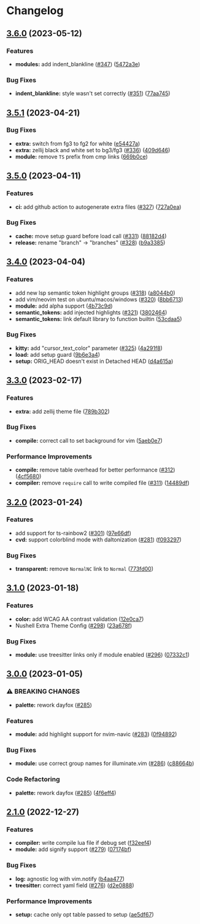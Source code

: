 # Changelog

## [3.6.0](https://github.com/EdenEast/nightfox.nvim/compare/v3.5.1...v3.6.0) (2023-05-12)


### Features

* **modules:** add indent_blankline ([#347](https://github.com/EdenEast/nightfox.nvim/issues/347)) ([5472a3e](https://github.com/EdenEast/nightfox.nvim/commit/5472a3e2bae6f381b603cd7998fc131f8134755c))


### Bug Fixes

* **indent_blankline:** style wasn't set correctly ([#351](https://github.com/EdenEast/nightfox.nvim/issues/351)) ([77aa745](https://github.com/EdenEast/nightfox.nvim/commit/77aa7458d2b725c2d9ff55a18befe1b891ac473e))

## [3.5.1](https://github.com/EdenEast/nightfox.nvim/compare/v3.5.0...v3.5.1) (2023-04-21)


### Bug Fixes

* **extra:** switch from fg3 to fg2 for white ([e54427a](https://github.com/EdenEast/nightfox.nvim/commit/e54427a1bfea55c9ab0c21ac7e9d07b22156d0f0))
* **extra:** zellij black and white set to bg3/fg3 ([#336](https://github.com/EdenEast/nightfox.nvim/issues/336)) ([409d646](https://github.com/EdenEast/nightfox.nvim/commit/409d646bd15989241e0a71e4da513434c49cad10))
* **module:** remove `TS` prefix from cmp links ([669b0ce](https://github.com/EdenEast/nightfox.nvim/commit/669b0ce7d02d511c06ceae6201392dc29906dfc0))

## [3.5.0](https://github.com/EdenEast/nightfox.nvim/compare/v3.4.0...v3.5.0) (2023-04-11)


### Features

* **ci:** add github action to autogenerate extra files ([#327](https://github.com/EdenEast/nightfox.nvim/issues/327)) ([727a0ea](https://github.com/EdenEast/nightfox.nvim/commit/727a0ea9d2dde7f8cfd4ae0f2e5570c365638227))


### Bug Fixes

* **cache:** move setup guard before load call ([#331](https://github.com/EdenEast/nightfox.nvim/issues/331)) ([88182d4](https://github.com/EdenEast/nightfox.nvim/commit/88182d48373be8ff1933bfd5fabc4c4aa55bf726))
* **release:** rename "branch" -&gt; "branches" ([#328](https://github.com/EdenEast/nightfox.nvim/issues/328)) ([b9a3385](https://github.com/EdenEast/nightfox.nvim/commit/b9a3385d4814d7c8aa6a9a68f42c6a8bc05282f4))

## [3.4.0](https://github.com/EdenEast/nightfox.nvim/compare/v3.3.0...v3.4.0) (2023-04-04)


### Features

* add new lsp semantic token highlight groups ([#318](https://github.com/EdenEast/nightfox.nvim/issues/318)) ([a8044b0](https://github.com/EdenEast/nightfox.nvim/commit/a8044b084e0114609ec2c59cc4fa94c709a457d4))
* add vim/neovim test on ubuntu/macos/windows ([#320](https://github.com/EdenEast/nightfox.nvim/issues/320)) ([8bb6713](https://github.com/EdenEast/nightfox.nvim/commit/8bb6713c56458aae339575b205234d820ec2046a))
* **module:** add alpha support ([4b73c9d](https://github.com/EdenEast/nightfox.nvim/commit/4b73c9d0995eb1a43e284534b97a543ca21c5c77))
* **semantic_tokens:** add injected highlights ([#321](https://github.com/EdenEast/nightfox.nvim/issues/321)) ([3802464](https://github.com/EdenEast/nightfox.nvim/commit/380246446a359f7faf2f0ccb865658ec0a295bd0))
* **semantic_tokens:** link default library to function builtin ([53cdaa5](https://github.com/EdenEast/nightfox.nvim/commit/53cdaa583138698f4a0a4a9d2abaf761c8960407))


### Bug Fixes

* **kitty:** add "cursor_text_color" parameter ([#325](https://github.com/EdenEast/nightfox.nvim/issues/325)) ([4a291f8](https://github.com/EdenEast/nightfox.nvim/commit/4a291f83297b42026fdbe245378d579f33c0b106))
* **load:** add setup guard ([9b6e3a4](https://github.com/EdenEast/nightfox.nvim/commit/9b6e3a470ac12fb2ce3de2162bb80bd0b47736f6))
* **setup:** ORIG_HEAD doesn't exist in Detached HEAD ([d4a615a](https://github.com/EdenEast/nightfox.nvim/commit/d4a615a015451e12b7f13886aa25512a02bd5cab))

## [3.3.0](https://github.com/EdenEast/nightfox.nvim/compare/v3.2.0...v3.3.0) (2023-02-17)


### Features

* **extra:** add zellij theme file ([789b302](https://github.com/EdenEast/nightfox.nvim/commit/789b3029d5058e925436ac29eb0521aa4e042b36))


### Bug Fixes

* **compile:** correct call to set background for vim ([5aeb0e7](https://github.com/EdenEast/nightfox.nvim/commit/5aeb0e730755b3007029b51dda094d4e0e6e9291))


### Performance Improvements

* **compile:** remove table overhead for better performance ([#312](https://github.com/EdenEast/nightfox.nvim/issues/312)) ([4cf5680](https://github.com/EdenEast/nightfox.nvim/commit/4cf56808775d4f2d4c83fa01401ff2c5c509484d))
* **compiler:** remove `require` call to write compiled file ([#311](https://github.com/EdenEast/nightfox.nvim/issues/311)) ([14489df](https://github.com/EdenEast/nightfox.nvim/commit/14489dfa8c4241a919845ed9101fae074234f35b))

## [3.2.0](https://github.com/EdenEast/nightfox.nvim/compare/v3.1.0...v3.2.0) (2023-01-24)


### Features

* add support for ts-rainbow2 ([#301](https://github.com/EdenEast/nightfox.nvim/issues/301)) ([97e66df](https://github.com/EdenEast/nightfox.nvim/commit/97e66dfaaecdc81f1dd7da00f8d4a6033f3bf6b2))
* **cvd:** support colorblind mode with daltonization ([#281](https://github.com/EdenEast/nightfox.nvim/issues/281)) ([f093297](https://github.com/EdenEast/nightfox.nvim/commit/f093297145e917f7ae4d0e09fc9c07ac40620361))


### Bug Fixes

* **transparent:** remove `NormalNC` link to `Normal` ([773fd00](https://github.com/EdenEast/nightfox.nvim/commit/773fd00919fdd737569906948a9a527fd0127465))

## [3.1.0](https://github.com/EdenEast/nightfox.nvim/compare/v3.0.0...v3.1.0) (2023-01-18)


### Features

* **color:** add WCAG AA contrast validation ([12e0ca7](https://github.com/EdenEast/nightfox.nvim/commit/12e0ca70e978f58318e7f0279bb7b243ababbd49))
* Nushell Extra Theme Config ([#298](https://github.com/EdenEast/nightfox.nvim/issues/298)) ([23a678f](https://github.com/EdenEast/nightfox.nvim/commit/23a678f47722801f70fe64df39a1fa29f6abf297))


### Bug Fixes

* **module:** use treesitter links only if module enabled ([#296](https://github.com/EdenEast/nightfox.nvim/issues/296)) ([07332c1](https://github.com/EdenEast/nightfox.nvim/commit/07332c1c62aba0c8f80ad677d44ca15009353bde))

## [3.0.0](https://github.com/EdenEast/nightfox.nvim/compare/v2.1.0...v3.0.0) (2023-01-05)


### ⚠ BREAKING CHANGES

* **palette:** rework dayfox ([#285](https://github.com/EdenEast/nightfox.nvim/issues/285))

### Features

* **module:** add highlight support for nvim-navic ([#283](https://github.com/EdenEast/nightfox.nvim/issues/283)) ([0f94892](https://github.com/EdenEast/nightfox.nvim/commit/0f948925ec435f2fa115522a991ac84efed0045a))


### Bug Fixes

* **module:** use correct group names for illuminate.vim ([#286](https://github.com/EdenEast/nightfox.nvim/issues/286)) ([c88664b](https://github.com/EdenEast/nightfox.nvim/commit/c88664b18e593319aea1ded731dd252d4f9e0f9a))


### Code Refactoring

* **palette:** rework dayfox ([#285](https://github.com/EdenEast/nightfox.nvim/issues/285)) ([4f6eff4](https://github.com/EdenEast/nightfox.nvim/commit/4f6eff46463e248c3bd952a82fc7250dc87b91d8))

## [2.1.0](https://github.com/EdenEast/nightfox.nvim/compare/v2.0.0...v2.1.0) (2022-12-27)


### Features

* **compiler:** write compile lua file if debug set ([f32eef4](https://github.com/EdenEast/nightfox.nvim/commit/f32eef468a98e73d5a87daa8db873dd1a94e021e))
* **module:** add signify support ([#279](https://github.com/EdenEast/nightfox.nvim/issues/279)) ([07174bf](https://github.com/EdenEast/nightfox.nvim/commit/07174bfe0ad15a4c25ef908872904edb09069e94))


### Bug Fixes

* **log:** agnostic log with vim.notify ([b4aa477](https://github.com/EdenEast/nightfox.nvim/commit/b4aa4774fd9bdfa9ce64a0461ad75ea8dd7cc557))
* **treesitter:** correct yaml field ([#276](https://github.com/EdenEast/nightfox.nvim/issues/276)) ([d2e0888](https://github.com/EdenEast/nightfox.nvim/commit/d2e088812abba833d1e94f9fd1eea476cfda6a1f))


### Performance Improvements

* **setup:** cache only opt table passed to setup ([ae5df67](https://github.com/EdenEast/nightfox.nvim/commit/ae5df67b091b8c0198975e6d776e65e36c92c09e))
